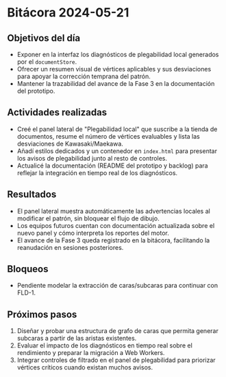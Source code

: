 # Bitácora 2024-05-21

## Objetivos del día
- Exponer en la interfaz los diagnósticos de plegabilidad local generados por el `documentStore`.
- Ofrecer un resumen visual de vértices aplicables y sus desviaciones para apoyar la corrección temprana del patrón.
- Mantener la trazabilidad del avance de la Fase 3 en la documentación del prototipo.

## Actividades realizadas
- Creé el panel lateral de "Plegabilidad local" que suscribe a la tienda de documentos, resume el número de vértices evaluables y lista las desviaciones de Kawasaki/Maekawa.
- Añadí estilos dedicados y un contenedor en `index.html` para presentar los avisos de plegabilidad junto al resto de controles.
- Actualicé la documentación (README del prototipo y backlog) para reflejar la integración en tiempo real de los diagnósticos.

## Resultados
- El panel lateral muestra automáticamente las advertencias locales al modificar el patrón, sin bloquear el flujo de dibujo.
- Los equipos futuros cuentan con documentación actualizada sobre el nuevo panel y cómo interpreta los reportes del motor.
- El avance de la Fase 3 queda registrado en la bitácora, facilitando la reanudación en sesiones posteriores.

## Bloqueos
- Pendiente modelar la extracción de caras/subcaras para continuar con FLD-1.

## Próximos pasos
1. Diseñar y probar una estructura de grafo de caras que permita generar subcaras a partir de las aristas existentes.
2. Evaluar el impacto de los diagnósticos en tiempo real sobre el rendimiento y preparar la migración a Web Workers.
3. Integrar controles de filtrado en el panel de plegabilidad para priorizar vértices críticos cuando existan muchos avisos.
